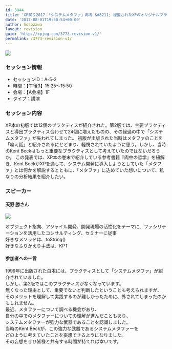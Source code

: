 ```yaml
---
id: 3844
title: 'XP祭り2017：「システムメタファ」再考 &#8211; 秘匿されたXPのオリジナルプラクティス(天野 勝さん)'
date: '2017-08-01T19:50:54+00:00'
author: hosozawa
layout: revision
guid: 'http://xpjug.com/3773-revision-v1/'
permalink: /3773-revision-v1/
---
```


![](http://xpjug.com/wp-content/uploads/2017/08/xp2017-sessioin-a5-2.png)

### セッション情報

- セッションID：A-5-2
- 時間：【午後3】15:25～15:50
- 会場：【A会場】1F
- タイプ：講演

### セッション内容

XP本の初版では12個のプラクティスが紹介された。第2版では、主要プラクティスと導出プラクティス合わせて24個に増えたものの、その経過の中で「システムメタファ」が失われてしまった。 初版が出版された当時はメタファのことを「喩え話」と紹介されるにとどまり、軽視されていたように思う。しかし、当時のKent Beckはもっと重要なプラクティスとして考えていたのではないだろうか。 この発表では、XP本の巻末で紹介している参考書籍『肉中の哲学』を紐解き、Kent BeckがXPを通して、システム開発に導入しようとしていた「メタファ」とは何かを解説するとともに、「メタファ」に込めていた想いについて、私なりの分析結果を紹介したい。

### スピーカー

#### 天野 勝さん

![](http://xpjug.com/wp-content/uploads/2017/07/amano-masaru-1024x911.jpg)

オブジェクト指向、アジャイル開発、開発現場の活性化をテーマに<wbr></wbr>、ファシリテーションを活用したコンサルティング、<wbr></wbr>セミナーに従事  
好きなメソッドは、toString()  
好きなふりかえり手法は、KPT


#### 参加者への一言

1999年に出版された白本には、プラクティスとして「システム<wbr></wbr>メタファ」が紹介されていました。  
しかし、第2版ではこのプラクティスがなくなっています。  
無くなった理由として、重要でないと判断したということも考えら<wbr></wbr>れますが、  
そのメリットを理解して実践するのが難しかったために、外されて<wbr></wbr>しまったのかもしれません。  
最近、メタファーについて調べる機会があり、  
自分の中でのメタファーについての理解が進んだこともあり、  
システムメタファーが強力な武器であることを認識しました。  
当時のKent Beckが、この強力な武器であるシステムメタファーを  
どのように考えていたことを妄想できるようになりました。  
その妄想をぜひ皆様と共有する時間が持てれば幸いです。
